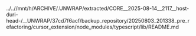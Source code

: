 ../..//mnt/h/ARCHIVE/.UNWRAP/extracted/CORE__2025-08-14__2117__host-duri-head-/__UNWRAP/37cd7f6acf/backup_repository/20250803_201338_pre_refactoring/cursor_extension/node_modules/typescript/lib/README.md